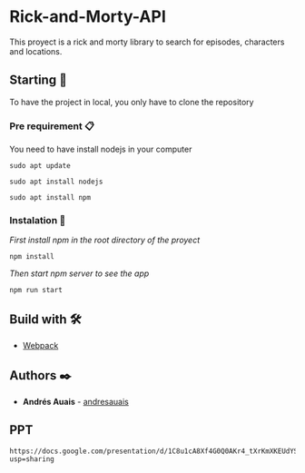 # Rick-and-Morty-API

This proyect is a rick and morty library to search for episodes, characters and locations.

## Starting 🚀

To have the project in local, you only have to clone the repository


### Pre requirement 📋

You need to have install nodejs in your computer

```
sudo apt update

sudo apt install nodejs

sudo apt install npm
```

### Instalation 🔧

_First install npm in the root directory of the proyect_

```
npm install
```

_Then start npm server to see the app_

```
npm run start
```

## Build with 🛠️

* [Webpack](https://webpack.js.org/) 

## Authors ✒️

* **Andrés Auais** - [andresauais](https://github.com/andresauais)

## PPT 

```
https://docs.google.com/presentation/d/1C8u1cA8Xf4G0Q0AKr4_tXrKmXKEUdYSsXQRgzjJ7VcQ/edit?usp=sharing
```
